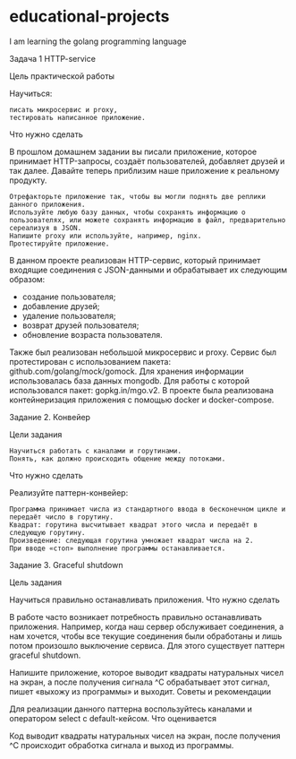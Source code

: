 # educational-projects
I am learning the golang programming language

Задача 1 HTTP-service

Цель практической работы

Научиться: 

    писать микросервис и proxy,
    тестировать написанное приложение. 


Что нужно сделать

В прошлом домашнем задании вы писали приложение, которое принимает HTTP-запросы, создаёт пользователей, добавляет друзей и так далее. 
Давайте теперь приблизим наше приложение к реальному продукту. 

    Отрефакторьте приложение так, чтобы вы могли поднять две реплики данного приложения. 
    Используйте любую базу данных, чтобы сохранять информацию о пользователях, или можете сохранять информацию в файл, предварительно сереализуя в JSON. 
    Напишите proxy или используйте, например, nginx. 
    Протестируйте приложение.

В данном проекте реализован  HTTP-сервис, который принимает входящие соединения с JSON-данными и обрабатывает их следующим образом:
- создание пользователя;
- добавление друзей;
- удаление пользователя;
- возврат друзей пользователя;
- обновление возраста пользователя.

Также был реализован небольшой микросервис и proxy. Сервис был протестирован с использованием пакета: github.com/golang/mock/gomock.
Для хранения информации использовалась база данных mongodb. 
Для работы с которой использовался пакет: gopkg.in/mgo.v2. 
В проекте была реализована контейнеризация приложения с помощью docker и docker-compose.




Задание 2. Конвейер

Цели задания

    Научиться работать с каналами и горутинами.
    Понять, как должно происходить общение между потоками.

Что нужно сделать

Реализуйте паттерн-конвейер: 

    Программа принимает числа из стандартного ввода в бесконечном цикле и передаёт число в горутину.
    Квадрат: горутина высчитывает квадрат этого числа и передаёт в следующую горутину.
    Произведение: следующая горутина умножает квадрат числа на 2.
    При вводе «стоп» выполнение программы останавливается. 





Задание 3. Graceful shutdown

Цель задания

Научиться правильно останавливать приложения.
Что нужно сделать

В работе часто возникает потребность правильно останавливать приложения. Например, когда наш сервер обслуживает соединения, а нам хочется, чтобы все текущие соединения были обработаны и лишь потом произошло выключение сервиса. Для этого существует паттерн graceful shutdown. 

Напишите приложение, которое выводит квадраты натуральных чисел на экран, а после получения сигнала ^С обрабатывает этот сигнал, пишет «выхожу из программы» и выходит.
Советы и рекомендации

Для реализации данного паттерна воспользуйтесь каналами и оператором select с default-кейсом.
Что оценивается

Код выводит квадраты натуральных чисел на экран, после получения ^С происходит обработка сигнала и выход из программы.
